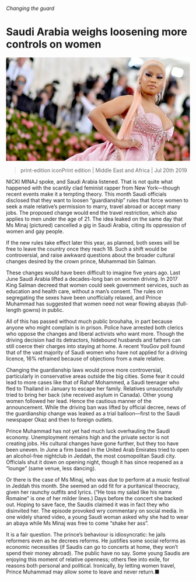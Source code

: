 ###### Changing the guard

# Saudi Arabia weighs loosening more controls on women 

![image](images/20190720_MAP006_0.jpg) 

> print-edition iconPrint edition | Middle East and Africa | Jul 20th 2019 

NICKI MINAJ spoke, and Saudi Arabia listened. That is not quite what happened with the scantily clad feminist rapper from New York—though recent events make it a tempting theory. This month Saudi officials disclosed that they want to loosen “guardianship” rules that force women to seek a male relative’s permission to marry, travel abroad or accept many jobs. The proposed change would end the travel restriction, which also applies to men under the age of 21. The idea leaked on the same day that Ms Minaj (pictured) cancelled a gig in Saudi Arabia, citing its oppression of women and gay people. 

If the new rules take effect later this year, as planned, both sexes will be free to leave the country once they reach 18. Such a shift would be controversial, and raise awkward questions about the broader cultural changes desired by the crown prince, Muhammad bin Salman. 

These changes would have been difficult to imagine five years ago. Last June Saudi Arabia lifted a decades-long ban on women driving. In 2017 King Salman decreed that women could seek government services, such as education and health care, without a man’s consent. The rules on segregating the sexes have been unofficially relaxed, and Prince Muhammad has suggested that women need not wear flowing abayas (full-length gowns) in public. 

All of this has passed without much public brouhaha, in part because anyone who might complain is in prison. Police have arrested both clerics who oppose the changes and liberal activists who want more. Though the driving decision had its detractors, hidebound husbands and fathers can still coerce their charges into staying at home. A recent YouGov poll found that of the vast majority of Saudi women who have not applied for a driving licence, 16% refrained because of objections from a male relative. 

Changing the guardianship laws would prove more controversial, particularly in conservative areas outside the big cities. Some fear it could lead to more cases like that of Rahaf Mohammed, a Saudi teenager who fled to Thailand in January to escape her family. Relatives unsuccessfully tried to bring her back (she received asylum in Canada). Other young women followed her lead. Hence the cautious manner of the announcement. While the driving ban was lifted by official decree, news of the guardianship change was leaked as a trial balloon—first to the Saudi newspaper Okaz and then to foreign outlets. 

Prince Muhammad has not yet had much luck overhauling the Saudi economy. Unemployment remains high and the private sector is not creating jobs. His cultural changes have gone further, but they too have been uneven. In June a firm based in the United Arab Emirates tried to open an alcohol-free nightclub in Jeddah, the most cosmopolitan Saudi city. Officials shut it down on opening night, though it has since reopened as a “lounge” (same venue, less dancing). 

Or there is the case of Ms Minaj, who was due to perform at a music festival in Jeddah this month. She seemed an odd fit for a puritanical theocracy, given her raunchy outfits and lyrics. (“He toss my salad like his name Romaine” is one of her milder lines.) Days before the concert she backed out. Hoping to save face, the Saudis claimed it was in fact they who disinvited her. The episode provoked wry commentary on social media. In one widely shared video, a young Saudi woman asked why she had to wear an abaya while Ms Minaj was free to come “shake her ass”. 

It is a fair question. The prince’s behaviour is idiosyncratic: he jails reformers even as he decrees reforms. He justifies some social reforms as economic necessities (if Saudis can go to concerts at home, they won’t spend their money abroad). The public have no say. Some young Saudis are enjoying this moment of relative openness; others flee into exile, for reasons both personal and political. Ironically, by letting women travel, Prince Muhammad may allow some to leave and never return.■ 


